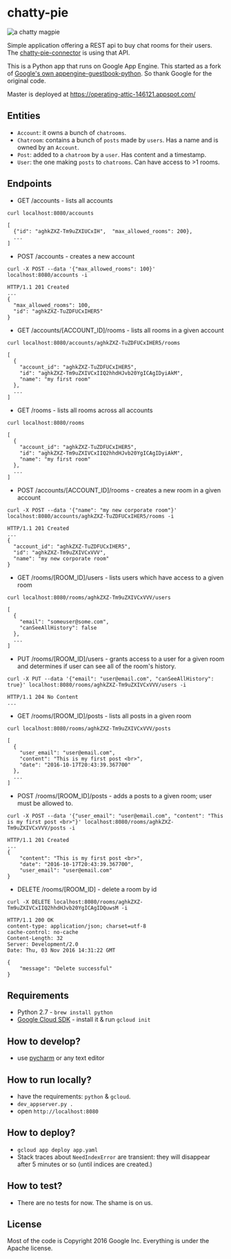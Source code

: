 # chatty-pie
![a chatty magpie](http://i.imgur.com/Wj2wJev.jpg)

Simple application offering a REST api to buy chat rooms for their users.
The [chatty-pie-connector][1] is using that API.

This is a Python app that runs on Google App Engine.
This started as a fork of [Google's own appengine-guestbook-python][2].
So thank Google for the original code.

Master is deployed at https://operating-attic-146121.appspot.com/

## Entities
* `Account`: it owns a bunch of `chatrooms`.
* `Chatroom`: contains a bunch of `posts` made by `users`. Has a name and is owned by an `Account`.
* `Post`: added to a `chatroom` by a `user`. Has content and a timestamp.
* `User`: the one making `posts` to `chatrooms`. Can have access to >1 rooms.

## Endpoints
* GET /accounts - lists all accounts
````
curl localhost:8080/accounts
````
````
[
  {"id": "aghkZXZ-Tm9uZXIUCxIH",  "max_allowed_rooms": 200},
  ...
]
````

* POST /accounts - creates a new account
````
curl -X POST --data '{"max_allowed_rooms": 100}' localhost:8080/accounts -i
````
````
HTTP/1.1 201 Created
...
{
  "max_allowed_rooms": 100,
  "id": "aghkZXZ-TuZDFUCxIHER5"
}
````

* GET /accounts/[ACCOUNT_ID]/rooms - lists all rooms in a given account
````
curl localhost:8080/accounts/aghkZXZ-TuZDFUCxIHER5/rooms
````
````
[
  {
    "account_id": "aghkZXZ-TuZDFUCxIHER5",
    "id": "aghkZXZ-Tm9uZXIVCxIIQ2hhdHJvb20YgICAgIDyiAkM",
    "name": "my first room"
  },
  ...
]
````

* GET /rooms - lists all rooms across all accounts
````
curl localhost:8080/rooms
````
````
[
  {
    "account_id": "aghkZXZ-TuZDFUCxIHER5",
    "id": "aghkZXZ-Tm9uZXIVCxIIQ2hhdHJvb20YgICAgIDyiAkM",
    "name": "my first room"
  },
  ...
]
````

* POST /accounts/[ACCOUNT_ID]/rooms - creates a new room in a given account
````
curl -X POST --data '{"name": "my new corporate room"}' localhost:8080/accounts/aghkZXZ-TuZDFUCxIHER5/rooms -i
````
````
HTTP/1.1 201 Created
...
{
  "account_id": "aghkZXZ-TuZDFUCxIHER5",
  "id": "aghkZXZ-Tm9uZXIVCxVVV",
  "name": "my new corporate room"
}
````

* GET /rooms/[ROOM_ID]/users - lists users which have access to a given room
````
curl localhost:8080/rooms/aghkZXZ-Tm9uZXIVCxVVV/users
````
````
[
  {
    "email": "someuser@some.com",
    "canSeeAllHistory": false
  },
  ...
]
````

* PUT /rooms/[ROOM_ID]/users - grants access to a user for a given room and determines if user can see all of the room's history.
````
curl -X PUT --data '{"email": "user@email.com", "canSeeAllHistory": true}' localhost:8080/rooms/aghkZXZ-Tm9uZXIVCxVVV/users -i
````
````
HTTP/1.1 204 No Content
...
````

* GET /rooms/[ROOM_ID]/posts - lists all posts in a given room
````
curl localhost:8080/rooms/aghkZXZ-Tm9uZXIVCxVVV/posts
````
````
[
  {
    "user_email": "user@email.com",
    "content": "This is my first post <br>",
    "date": "2016-10-17T20:43:39.367700"
  },
  ...
]
````

* POST /rooms/[ROOM_ID]/posts - adds a posts to a given room; user must be allowed to.
````
curl -X POST --data '{"user_email": "user@email.com", "content": "This is my first post <br>"}' localhost:8080/rooms/aghkZXZ-Tm9uZXIVCxVVV/posts -i
````
````
HTTP/1.1 201 Created
...
{
    "content": "This is my first post <br>", 
    "date": "2016-10-17T20:43:39.367700", 
    "user_email": "user@email.com"
}
````

* DELETE /rooms/[ROOM_ID] - delete a room by id 
````
curl -X DELETE localhost:8080/rooms/aghkZXZ-Tm9uZXIVCxIIQ2hhdHJvb20YgICAgIDQuwsM -i
````
````
HTTP/1.1 200 OK
content-type: application/json; charset=utf-8
cache-control: no-cache
Content-Length: 32
Server: Development/2.0
Date: Thu, 03 Nov 2016 14:31:22 GMT

{
    "message": "Delete successful"
}
````

## Requirements
* Python 2.7 - `brew install python`
* [Google Cloud SDK][3] - install it & run `gcloud init`

## How to develop?
* use [pycharm][4] or any text editor

## How to run locally?
* have the requirements: `python` & `gcloud`.
* `dev_appserver.py .`
* open `http://localhost:8080`

## How to deploy?
* `gcloud app deploy app.yaml`
* Stack traces about `NeedIndexError` are transient: they will disappear after 5 minutes or so (until indices are created.)

## How to test?
* There are no tests for now. The shame is on us.

## License
Most of the code is Copyright 2016 Google Inc.
Everything is under the Apache license.

[1]: https://github.com/AppDirect/chatty-pie-connector
[2]: https://github.com/GoogleCloudPlatform/appengine-guestbook-python
[3]: https://cloud.google.com/sdk/docs/
[4]: https://www.jetbrains.com/pycharm/nextversion/
